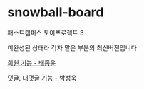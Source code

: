 # snowball-board
패스트캠퍼스 토이프로젝트 3 

미완성된 상태라 각자 맡은 부분의 최신버젼입니다

[회원 기능 - 배종윤](https://github.com/jy-b/snowball-board/tree/feature/user-refactoring)

[댓글, 대댓글 기능 - 박성욱](https://github.com/matrixpower1004/snowball-board/tree/develop)
